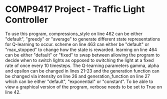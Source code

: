 # COMP9417 Project - Traffic Light Controller

To use this program, compressions_style on line 462 can be either "default", "greedy" or "average" to generate different state representations 
for Q-learning to occur.
scheme on line 463 can either be "default" or "max_stopped" to change how the state is rewarded.
learning on line 464 can be either "default" or "fixed" to swap between allowing the program to decide when to switch lights as opposed to
switching the light at a fixed rate of once every 10 timesteps.
The Q-learning parameters gamma, alpha and epsilon can be changed in lines 21-23 and the generation function can be changed via
intensity on line 26 and generation_function on line 27 which can be either "default", "exponential" or "constant".
To be able to view a graphical version of the program, verbose needs to be set to True on line 42.
